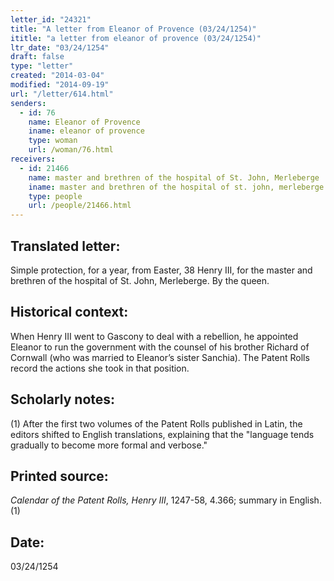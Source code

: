 ```yaml
---
letter_id: "24321"
title: "A letter from Eleanor of Provence (03/24/1254)"
ititle: "a letter from eleanor of provence (03/24/1254)"
ltr_date: "03/24/1254"
draft: false
type: "letter"
created: "2014-03-04"
modified: "2014-09-19"
url: "/letter/614.html"
senders:
  - id: 76
    name: Eleanor of Provence
    iname: eleanor of provence
    type: woman
    url: /woman/76.html
receivers:
  - id: 21466
    name: master and brethren of the hospital of St. John, Merleberge
    iname: master and brethren of the hospital of st. john, merleberge
    type: people
    url: /people/21466.html
---
```

<h2> Translated letter:</h2>Simple protection, for a year, from Easter, 38 Henry III, for the master and brethren of the hospital of St. John, Merleberge.
By the queen.
<h2 class="mt-4"> Historical context:</h2>When Henry III went to Gascony to deal with a rebellion, he appointed Eleanor to run the government with the counsel of his brother Richard of Cornwall (who was married to Eleanor’s sister Sanchia). The Patent Rolls record the actions she took in that position.
<h2 class="mt-4"> Scholarly notes:</h2>(1) After the first two volumes of the Patent Rolls published in Latin, the editors shifted to English translations, explaining that the "language tends gradually to become more formal and verbose."
<h2 class="mt-4"> Printed source:</h2><p><em>Calendar of the Patent Rolls, Henry III</em>, 1247-58, 4.366; summary in English.(1)</p><h2 class="mt-4"> Date:</h2>03/24/1254